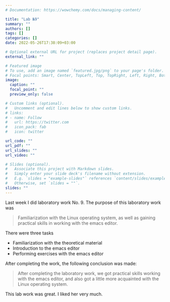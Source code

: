 ```yaml
---
# Documentation: https://wowchemy.com/docs/managing-content/

title: "Lab №9"
summary: ""
authors: []
tags: []
categories: []
date: 2022-05-26T17:38:09+03:00

# Optional external URL for project (replaces project detail page).
external_link: ""

# Featured image
# To use, add an image named `featured.jpg/png` to your page's folder.
# Focal points: Smart, Center, TopLeft, Top, TopRight, Left, Right, BottomLeft, Bottom, BottomRight.
image:
  caption: ""
  focal_point: ""
  preview_only: false

# Custom links (optional).
#   Uncomment and edit lines below to show custom links.
# links:
# - name: Follow
#   url: https://twitter.com
#   icon_pack: fab
#   icon: twitter

url_code: ""
url_pdf: ""
url_slides: ""
url_video: ""

# Slides (optional).
#   Associate this project with Markdown slides.
#   Simply enter your slide deck's filename without extension.
#   E.g. `slides = "example-slides"` references `content/slides/example-slides.md`.
#   Otherwise, set `slides = ""`.
slides: ""
---
```


Last week I did laboratory work No. 9. The purpose of this laboratory work was 
> Familiarization with the Linux operating system, as well as gaining practical skills in working with the emacs editor.

There were three tasks

- Familiarization with the theoretical material
- Introduction to the emacs editor
- Performing exercises with the emacs editor

After completing the work, the following conclusion was made:
> After completing the laboratory work, we got practical skills working with the emacs editor, and also got a little more acquainted with the Linux operating system.

This lab work was great. I liked her very much.

